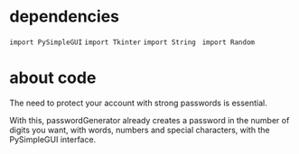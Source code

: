 # dependencies
`import PySimpleGUI`
`import Tkinter`
`import String `
`import Random`

# about code

The need to protect your account with strong passwords is essential.

With this, passwordGenerator already creates a password in the number of digits you want, with words, numbers and special characters, with the PySimpleGUI interface.
